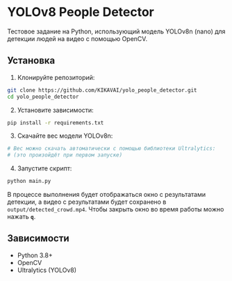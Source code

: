 # YOLOv8 People Detector

Тестовое задание на Python, использующий модель YOLOv8n (nano) для детекции людей на видео с помощью OpenCV.

## Установка

1. Клонируйте репозиторий:
```bash
git clone https://github.com/KIKAVAI/yolo_people_detector.git
cd yolo_people_detector
```

2. Установите зависимости:
```bash
pip install -r requirements.txt
```

3. Скачайте вес модели YOLOv8n:
```bash
# Вес можно скачать автоматически с помощью библиотеки Ultralytics:
# (это произойдёт при первом запуске)
```

4. Запустите скрипт:
```bash
python main.py
```

В процессе выполнения будет отображаться окно с результатами детекции, а видео с результатами будет сохранено в `output/detected_crowd.mp4`. Чтобы закрыть окно во время работы можно нажать **`q`**.

## Зависимости

- Python 3.8+
- OpenCV
- Ultralytics (YOLOv8)
